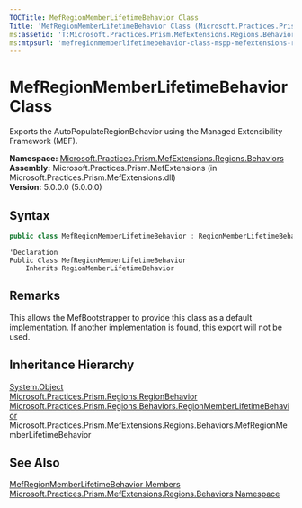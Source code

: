 ```yaml
---
TOCTitle: MefRegionMemberLifetimeBehavior Class
Title: 'MefRegionMemberLifetimeBehavior Class (Microsoft.Practices.Prism.MefExtensions.Regions.Behaviors)'
ms:assetid: 'T:Microsoft.Practices.Prism.MefExtensions.Regions.Behaviors.MefRegionMemberLifetimeBehavior'
ms:mtpsurl: 'mefregionmemberlifetimebehavior-class-mspp-mefextensions-regions-behaviors.md'
---
```


# MefRegionMemberLifetimeBehavior Class

Exports the AutoPopulateRegionBehavior using the Managed Extensibility Framework (MEF).

**Namespace:** [Microsoft.Practices.Prism.MefExtensions.Regions.Behaviors](/patterns-practices/reference/mspp-mefextensions-regions-behaviors-namespace)  
**Assembly:** Microsoft.Practices.Prism.MefExtensions (in Microsoft.Practices.Prism.MefExtensions.dll)  
**Version:** 5.0.0.0 (5.0.0.0)

## Syntax

```C#
public class MefRegionMemberLifetimeBehavior : RegionMemberLifetimeBehavior
```

```VB
'Declaration
Public Class MefRegionMemberLifetimeBehavior
	Inherits RegionMemberLifetimeBehavior
```

## Remarks

This allows the MefBootstrapper to provide this class as a default implementation. If another implementation is found, this export will not be used.

## Inheritance Hierarchy

[System.Object](http://msdn.microsoft.com/en-us/library/e5kfa45b)  
[Microsoft.Practices.Prism.Regions.RegionBehavior](/patterns-practices/reference/regionbehavior-class-mspp-regions)  
[Microsoft.Practices.Prism.Regions.Behaviors.RegionMemberLifetimeBehavior](/patterns-practices/reference/regionmemberlifetimebehavior-class-mspp-regions-behaviors) Microsoft.Practices.Prism.MefExtensions.Regions.Behaviors.MefRegionMemberLifetimeBehavior

## See Also

[MefRegionMemberLifetimeBehavior Members](/patterns-practices/reference/mefregionmemberlifetimebehavior-members-mspp-mefextensions-regions-behaviors)  
[Microsoft.Practices.Prism.MefExtensions.Regions.Behaviors Namespace](/patterns-practices/reference/mspp-mefextensions-regions-behaviors-namespace)